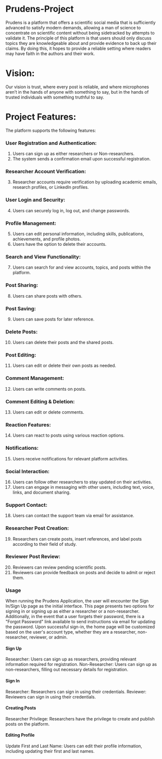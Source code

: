 # Prudens-Project
Prudens is a platform that offers a scientific social media that is sufficiently advanced to satisfy modern demands, allowing a man of science to concentrate on scientific content without being sidetracked by attempts to validate it. The principle of this platform is that users should only discuss topics they are knowledgeable about and provide evidence to back up their claims. By doing this, it hopes to provide a reliable setting where readers may have faith in the authors and their work.

# Vision: 
Our vision is trust, where every post is reliable, and where microphones aren’t in the hands of anyone with something to say, but in the hands of trusted individuals with something truthful to say.

# Project Features:
The platform supports the following features:
### User Registration and Authentication:
1. Users can sign up as either researchers or Non-researchers.
2. The system sends a confirmation email upon successful registration.

### Researcher Account Verification:
3. Researcher accounts require verification by uploading academic emails, research profiles, or LinkedIn profiles.

### User Login and Security:
4. Users can securely log in, log out, and change passwords.

### Profile Management:
5. Users can edit personal information, including skills, publications, achievements, and profile photos.
6. Users have the option to delete their accounts.

### Search and View Functionality:
7. Users can search for and view accounts, topics, and posts within the platform.

### Post Sharing:
8. Users can share posts with others.

### Post Saving:
9. Users can save posts for later reference.

### Delete Posts:
10. Users can delete their posts and the shared posts.

### Post Editing:
11. Users can edit or delete their own posts as needed.

### Comment Management:
12. Users can write comments on posts. 

### Comment Editing & Deletion:
13. Users can edit or delete comments.

### Reaction Features:
14. Users can react to posts using various reaction options.

### Notifications:
15. Users receive notifications for relevant platform activities.

### Social Interaction:
16. Users can follow other researchers to stay updated on their activities.
17. Users can engage in messaging with other users, including text, voice, links, and document sharing.

### Support Contact:
18. Users can contact the support team via email for assistance.

### Researcher Post Creation:
19. Researchers can create posts, insert references, and label posts according to their field of study.

### Reviewer Post Review:
20. Reviewers can review pending scientific posts.
21. Reviewers can provide feedback on posts and decide to admit or reject them.

### Usage
When running the Prudens Application, the user will encounter the Sign In/Sign Up page as the initial interface. This page presents two options for signing in or signing up as either a researcher or a non-researcher. Additionally, in the event that a user forgets their password, there is a "Forgot Password" link available to send instructions via email for updating the password. Upon successful sign-in, the home page will be customized based on the user's account type, whether they are a researcher, non-researcher, reviewer, or admin.

#### Sign Up
Researcher: Users can sign up as researchers, providing relevant information required for registration.
Non-Researcher: Users can sign up as non-researchers, filling out necessary details for registration.
#### Sign In
Researcher: Researchers can sign in using their credentials.
Reviewer: Reviewers can sign in using their credentials.
#### Creating Posts
Researcher Privilege: Researchers have the privilege to create and publish posts on the platform.
#### Editing Profile
Update First and Last Name: Users can edit their profile information, including updating their first and last names.





